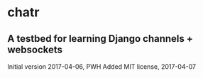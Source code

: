 # chatr

## A testbed for learning Django channels + websockets

Initial version 2017-04-06, PWH
Added MIT license, 2017-04-07

